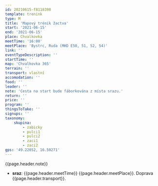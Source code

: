 ```yaml
---
id: 20210615-f8118398
template: trenink
type: M
title: 'Mapový trénik žactva'
start: '2021-06-15'
end: '2021-06-15'
place: Chvalkovka
meetTime: '16:00'
meetPlace: 'Bystrc, Ruda (MHD E50, 51, 52, 54)'
link: ''
eventTypeDescription: ''
startTime: ''
map: 'Chvalkovka 365'
terrain: ''
transport: vlastní
accomodation: ''
food: ''
leader: ''
note: 'Cesta na start bude fáborkována z místa srazu.'
return: ''
price: ''
program: ''
thingsToTake: ''
signups: ''
taxonomy:
    skupina:
        - zabicky
        - pulci1
        - pulci2
        - zaci1
        - zaci2
gps: '49.22052, 16.50271'
---
```


{{page.header.note}}
* **sraz**: {{page.header.meetTime}} {{page.header.meetPlace}}. Doprava {{page.header.transport}}.
